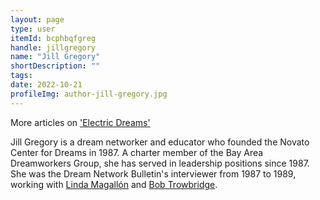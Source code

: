 ```yaml
---
layout: page
type: user
itemId: bcphbqfgreg
handle: jillgregory
name: "Jill Gregory"
shortDescription: ""
tags:
date: 2022-10-21
profileImg: author-jill-gregory.jpg
---
```


More articles on ['Electric Dreams'](http://www.improverse.com/ed-articles/index.htm#g)

Jill Gregory is a dream networker and educator who founded the Novato Center for Dreams in 1987. A charter member of the Bay Area Dreamworkers Group, she has served in leadership positions since 1987. She was the Dream Network Bulletin's interviewer from 1987 to 1989, working with [Linda Magallón](../@caseyflyer) and [Bob Trowbridge](../@bobtrowbridge).
